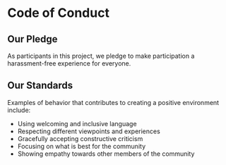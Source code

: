 # Code of Conduct

## Our Pledge

As participants in this project, we pledge to make participation a harassment-free experience for everyone.

## Our Standards

Examples of behavior that contributes to creating a positive environment include:

* Using welcoming and inclusive language
* Respecting different viewpoints and experiences
* Gracefully accepting constructive criticism
* Focusing on what is best for the community
* Showing empathy towards other members of the community
